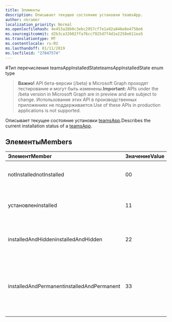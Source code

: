 ```yaml
---
title: Элементы
description: Описывает текущее состояние установки teamsApp.
author: nkramer
localization_priority: Normal
ms.openlocfilehash: 4e453a28b0c3ebc2957cf7e1a92a846e8e4758e6
ms.sourcegitcommit: d2b3ca32602ffa76cc7925d7f4d1e2258e611ea5
ms.translationtype: MT
ms.contentlocale: ru-RU
ms.lasthandoff: 01/11/2019
ms.locfileid: "27847574"
---
```

#<a name="teamsappinstalledstate-enum-type"></a><span data-ttu-id="e8d1e-103">Тип перечисления teamsAppInstalledState</span><span class="sxs-lookup"><span data-stu-id="e8d1e-103">teamsAppInstalledState enum type</span></span>

> <span data-ttu-id="e8d1e-104">**Важно!** API бета-версии (/beta) в Microsoft Graph проходят тестирование и могут быть изменены.</span><span class="sxs-lookup"><span data-stu-id="e8d1e-104">**Important:** APIs under the /beta version in Microsoft Graph are in preview and are subject to change.</span></span> <span data-ttu-id="e8d1e-105">Использование этих API в производственных приложениях не поддерживается.</span><span class="sxs-lookup"><span data-stu-id="e8d1e-105">Use of these APIs in production applications is not supported.</span></span>

<span data-ttu-id="e8d1e-106">Описывает текущее состояние установки [teamsApp](teamsapp.md).</span><span class="sxs-lookup"><span data-stu-id="e8d1e-106">Describes the current installation status of a [teamsApp](teamsapp.md).</span></span>

## <a name="members"></a><span data-ttu-id="e8d1e-107">Элементы</span><span class="sxs-lookup"><span data-stu-id="e8d1e-107">Members</span></span>

| <span data-ttu-id="e8d1e-108">Элемент</span><span class="sxs-lookup"><span data-stu-id="e8d1e-108">Member</span></span> | <span data-ttu-id="e8d1e-109">Значение</span><span class="sxs-lookup"><span data-stu-id="e8d1e-109">Value</span></span>| <span data-ttu-id="e8d1e-110">Описание</span><span class="sxs-lookup"><span data-stu-id="e8d1e-110">Description</span></span> |
|:---------------|:--------|:----------|
|<span data-ttu-id="e8d1e-111">notInstalled</span><span class="sxs-lookup"><span data-stu-id="e8d1e-111">notInstalled</span></span>|<span data-ttu-id="e8d1e-112">0</span><span class="sxs-lookup"><span data-stu-id="e8d1e-112">0</span></span>|<span data-ttu-id="e8d1e-113">Приложение не установлено в группу.</span><span class="sxs-lookup"><span data-stu-id="e8d1e-113">App is not installed to team.</span></span>|
|<span data-ttu-id="e8d1e-114">установлен</span><span class="sxs-lookup"><span data-stu-id="e8d1e-114">installed</span></span>|<span data-ttu-id="e8d1e-115">1</span><span class="sxs-lookup"><span data-stu-id="e8d1e-115">1</span></span>|<span data-ttu-id="e8d1e-116">Приложение устанавливается в обычном режиме.</span><span class="sxs-lookup"><span data-stu-id="e8d1e-116">App is installed normally.</span></span>|
|<span data-ttu-id="e8d1e-117">installedAndHidden</span><span class="sxs-lookup"><span data-stu-id="e8d1e-117">installedAndHidden</span></span>|<span data-ttu-id="e8d1e-118">2</span><span class="sxs-lookup"><span data-stu-id="e8d1e-118">2</span></span>|<span data-ttu-id="e8d1e-119">Приложение установлен, но скрыты.</span><span class="sxs-lookup"><span data-stu-id="e8d1e-119">App is installed but hidden from view.</span></span>|
|<span data-ttu-id="e8d1e-120">installedAndPermanent</span><span class="sxs-lookup"><span data-stu-id="e8d1e-120">installedAndPermanent</span></span>|<span data-ttu-id="e8d1e-121">3</span><span class="sxs-lookup"><span data-stu-id="e8d1e-121">3</span></span>|<span data-ttu-id="e8d1e-122">Приложение устанавливается без возможности восстановления и не могут быть удалены.</span><span class="sxs-lookup"><span data-stu-id="e8d1e-122">App is permanently installed and may not be removed.</span></span>|

